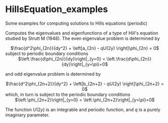 # HillsEquation_examples
Some examples for computing solutions to Hills equations (periodic)


Computes the eigenvalues and eigenfunctions of a type of Hill's equation studied by Strutt M (1948). The even eigenvalue problem is determined by

<div align="center">
$\frac{d^2\phi_{2n}}{dy^2} + \left[a_{2n} - qU(2y) \right]\phi_{2n} = 0$
</div>
subject to periodic boundary conditions

<div align="center">
$\left.\frac{d\phi_{2n}}{dy}\right|_{y=0}  = \left.\frac{d\phi_{2n}}{dy}\right|_{y=\pi}=0$
</div>

and odd eigenvalue problem is determined by

<div align="center">
$\frac{d^2\phi_{2n+2}}{dy^2} + \left[b_{2n+2} - qU(2y) \right]\phi_{2n+2} = 0$
</div>
which, in turn is subject to the periodic boundary conditions

<div align="center">
$\left.\phi_{2n+2}\right|_{y=0}  = \left.\phi_{2n+2}\right|_{y=\pi}=0$
</div>

The function $U(2y)$ is an integrable and periodic function, and $q$ is a purely imaginary parameter.